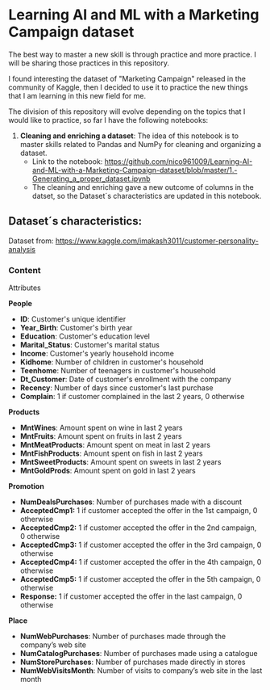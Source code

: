 # **Learning AI and ML with a Marketing Campaign dataset**

The best way to master a new skill is through practice and more practice. I will be sharing those practices in this repository.

I found interesting the dataset of "Marketing Campaign" released in the community of Kaggle, then I decided to use it to practice the new things that I am learning in this new field for me.

The division of this repository will evolve depending on the topics that I would like to practice, so far I have the following notebooks:
1. **Cleaning and enriching a dataset**:  The idea of this notebook is to master skills related to Pandas and NumPy for cleaning and organizing a dataset.
     * Link to the notebook: https://github.com/nico961009/Learning-AI-and-ML-with-a-Marketing-Campaign-dataset/blob/master/1.-Generating_a_proper_dataset.ipynb
     * The cleaning and enriching gave a new outcome of columns in the datset, so the Dataset´s characteristics are updated in this notebook.



## **Dataset´s characteristics:**

Dataset from: https://www.kaggle.com/imakash3011/customer-personality-analysis

### **Content**

Attributes

**People**

*   **ID**: Customer's unique identifier
*   **Year_Birth**: Customer's birth year
*   **Education**: Customer's education level
*   **Marital_Status**: Customer's marital status
*   **Income**: Customer's yearly household income
*   **Kidhome**: Number of children in customer's household
*   **Teenhome**: Number of teenagers in customer's household
*   **Dt_Customer**: Date of customer's enrollment with the company
*   **Recency**: Number of days since customer's last purchase
*   **Complain**: 1 if customer complained in the last 2 years, 0 otherwise

**Products**

*   **MntWines**: Amount spent on wine in last 2 years
*   **MntFruits**: Amount spent on fruits in last 2 years
*   **MntMeatProducts**: Amount spent on meat in last 2 years
*   **MntFishProducts**: Amount spent on fish in last 2 years
*   **MntSweetProducts**: Amount spent on sweets in last 2 years
*   **MntGoldProds**: Amount spent on gold in last 2 years

**Promotion**

*   **NumDealsPurchases**: Number of purchases made with a discount
*   **AcceptedCmp1:** 1 if customer accepted the offer in the 1st campaign, 0 otherwise
*   **AcceptedCmp2:** 1 if customer accepted the offer in the 2nd campaign, 0 otherwise
*   **AcceptedCmp3:** 1 if customer accepted the offer in the 3rd campaign, 0 otherwise
*   **AcceptedCmp4:** 1 if customer accepted the offer in the 4th campaign, 0 otherwise
*   **AcceptedCmp5:** 1 if customer accepted the offer in the 5th campaign, 0 otherwise
*   **Response:** 1 if customer accepted the offer in the last campaign, 0 otherwise

**Place**

*   **NumWebPurchases**: Number of purchases made through the company’s web site
*   **NumCatalogPurchases**: Number of purchases made using a catalogue
*   **NumStorePurchases**: Number of purchases made directly in stores
*   **NumWebVisitsMonth**: Number of visits to company’s web site in the last month

